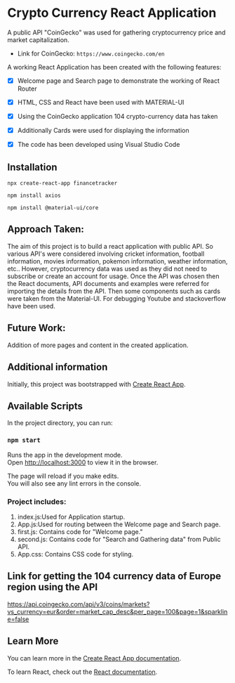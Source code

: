 # Crypto Currency React Application


A public API "CoinGecko" was used for gathering cryptocurrency price and market capitalization.

- Link for CoinGecko: `https://www.coingecko.com/en`

A working React Application has been created with the following features:
- [x] Welcome page and Search page to demonstrate the working of React Router
- [x] HTML, CSS and React have been used with MATERIAL-UI
- [x] Using the CoinGecko application 104 crypto-currency data has taken
- [x] Additionally Cards were used for displaying the information
- [x] The code has been developed using Visual Studio Code 


## Installation
```
npx create-react-app financetracker
```
```
npm install axios
```
```
npm install @material-ui/core
```

## Approach Taken:

The aim of this project is to build a react application with public API. So various API's were considered involving cricket information, football information, movies information, pokemon information, weather information, etc.. However, cryptocurrency data was used as they did not need to subscribe or create an account for usage. Once the API was chosen then the React documents, API documents and examples were referred for importing the details from the API. Then some components such as cards were taken from the Material-UI. For debugging Youtube and stackoverflow have been used.

## Future Work:

Addition of more pages and content in the created application.

## Additional information
Initially, this project was bootstrapped with [Create React App](https://github.com/facebook/create-react-app).

## Available Scripts

In the project directory, you can run:

### `npm start`

Runs the app in the development mode.<br />
Open [http://localhost:3000](http://localhost:3000) to view it in the browser.

The page will reload if you make edits.<br />
You will also see any lint errors in the console.

### Project includes:
  1) index.js:Used for Application startup.
  2) App.js:Used for routing between the Welcome page and Search page.
  4) first.js: Contains code for "Welcome page."
  5) second.js: Contains code for "Search and Gathering data" from Public API.
  6) App.css: Contains CSS code for styling.
  
  
## Link for getting the 104 currency data of Europe region using the API   

https://api.coingecko.com/api/v3/coins/markets?vs_currency=eur&order=market_cap_desc&per_page=100&page=1&sparkline=false


## Learn More

You can learn more in the [Create React App documentation](https://facebook.github.io/create-react-app/docs/getting-started).

To learn React, check out the [React documentation](https://reactjs.org/).




